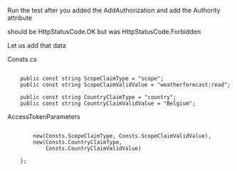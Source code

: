 Run the test after you added the AddAuthorization and add the Authority attribute

should be
HttpStatusCode.OK
    but was
HttpStatusCode.Forbidden

Let us add that data

Consts.cs
```

    public const string ScopeClaimType = "scope";
    public const string ScopeClaimValidValue = "weatherforecast:read";

    public const string CountryClaimType = "country";
    public const string CountryClaimValidValue = "Belgium";

```

AccessTokenParameters

```

        new(Consts.ScopeClaimType, Consts.ScopeClaimValidValue),
        new(Consts.CountryClaimType,
            Consts.CountryClaimValidValue)

    };


```